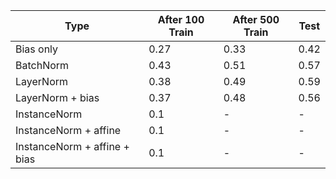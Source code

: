 | Type                         | After 100 Train | After 500 Train | Test |
|------------------------------|-----------------|-----------------|------|
| Bias only                    | 0.27            | 0.33            | 0.42 |
| BatchNorm                    | 0.43            | 0.51            | 0.57 |
| LayerNorm                    | 0.38            | 0.49            | 0.59 |
| LayerNorm + bias             | 0.37            | 0.48            | 0.56 |
| InstanceNorm                 | 0.1             | -               | -    |
| InstanceNorm + affine        | 0.1             | -               | -    |
| InstanceNorm + affine + bias | 0.1             | -               | -    |
